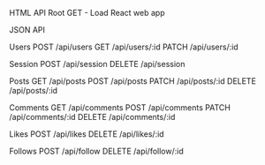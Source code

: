 HTML API
Root
  GET - Load React web app

JSON API

Users
  POST  /api/users
  GET   /api/users/:id
  PATCH /api/users/:id

Session
  POST    /api/session
  DELETE  /api/session

Posts
  GET   /api/posts
  POST  /api/posts
  PATCH /api/posts/:id
  DELETE /api/posts/:id

Comments
  GET   /api/comments
  POST  /api/comments
  PATCH /api/comments/:id
  DELETE /api/comments/:id

Likes
  POST /api/likes
  DELETE /api/likes/:id

Follows
  POST /api/follow
  DELETE /api/follow/:id
